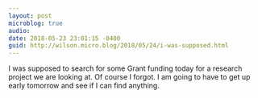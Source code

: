 ```yaml
---
layout: post
microblog: true
audio: 
date: 2018-05-23 23:01:15 -0400
guid: http://wilson.micro.blog/2018/05/24/i-was-supposed.html
---
```

I was supposed to search for some Grant funding today for a research project we are looking at. Of course I forgot. I am going to have to get up early tomorrow and see if I can find anything. 
